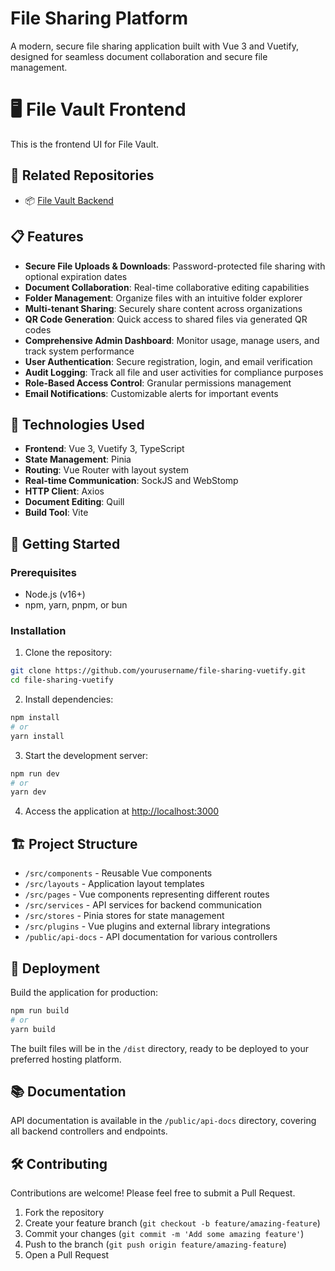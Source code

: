 # File Sharing Platform

A modern, secure file sharing application built with Vue 3 and Vuetify, designed for seamless document collaboration and secure file management.

# 🖥️ File Vault Frontend

This is the frontend UI for File Vault.

## 📎 Related Repositories

- 📦 [File Vault Backend](https://github.com/MasterBen00/file-vault)

## 📋 Features

- **Secure File Uploads & Downloads**: Password-protected file sharing with optional expiration dates
- **Document Collaboration**: Real-time collaborative editing capabilities
- **Folder Management**: Organize files with an intuitive folder explorer
- **Multi-tenant Sharing**: Securely share content across organizations
- **QR Code Generation**: Quick access to shared files via generated QR codes
- **Comprehensive Admin Dashboard**: Monitor usage, manage users, and track system performance
- **User Authentication**: Secure registration, login, and email verification
- **Audit Logging**: Track all file and user activities for compliance purposes
- **Role-Based Access Control**: Granular permissions management
- **Email Notifications**: Customizable alerts for important events

## 🚀 Technologies Used

- **Frontend**: Vue 3, Vuetify 3, TypeScript
- **State Management**: Pinia
- **Routing**: Vue Router with layout system
- **Real-time Communication**: SockJS and WebStomp
- **HTTP Client**: Axios
- **Document Editing**: Quill
- **Build Tool**: Vite

## 🔧 Getting Started

### Prerequisites

- Node.js (v16+)
- npm, yarn, pnpm, or bun

### Installation

1. Clone the repository:
```bash
git clone https://github.com/yourusername/file-sharing-vuetify.git
cd file-sharing-vuetify
```

2. Install dependencies:
```bash
npm install
# or
yarn install
```

3. Start the development server:
```bash
npm run dev
# or
yarn dev
```

4. Access the application at [http://localhost:3000](http://localhost:3000)

## 🏗️ Project Structure

- `/src/components` - Reusable Vue components
- `/src/layouts` - Application layout templates
- `/src/pages` - Vue components representing different routes
- `/src/services` - API services for backend communication
- `/src/stores` - Pinia stores for state management
- `/src/plugins` - Vue plugins and external library integrations
- `/public/api-docs` - API documentation for various controllers

## 🚢 Deployment

Build the application for production:

```bash
npm run build
# or
yarn build
```

The built files will be in the `/dist` directory, ready to be deployed to your preferred hosting platform.

## 📚 Documentation

API documentation is available in the `/public/api-docs` directory, covering all backend controllers and endpoints.

## 🛠️ Contributing

Contributions are welcome! Please feel free to submit a Pull Request.

1. Fork the repository
2. Create your feature branch (`git checkout -b feature/amazing-feature`)
3. Commit your changes (`git commit -m 'Add some amazing feature'`)
4. Push to the branch (`git push origin feature/amazing-feature`)
5. Open a Pull Request
